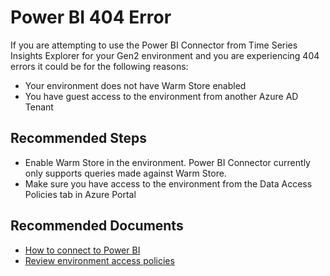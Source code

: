 <properties
  pagetitle="Power BI 404 Error "
  service="microsoft.timeseriesinsights"
  resource="environments"
  ms.author="lyhughes"
  selfhelptype="Generic"
  supporttopicids="32571145"
  productpesids="16244"
  cloudenvironments="public,mooncake"
  articleid="f8b7de2d-c9e0-4b09-acae-4f7e87923437"
  ownershipid="AzureIot_IotTSI" />
# Power BI 404 Error 

If you are attempting to use the Power BI Connector from Time Series Insights Explorer for your Gen2 environment and you are experiencing 404 errors it could be for the following reasons:

* Your environment does not have Warm Store enabled
* You have guest access to the environment from another Azure AD Tenant

## **Recommended Steps**

* Enable Warm Store in the environment. Power BI Connector currently only supports queries made against Warm Store. 
* Make sure you have access to the environment from the Data Access Policies tab in Azure Portal

## **Recommended Documents**

* [How to connect to Power BI](https://docs.microsoft.com/azure/time-series-insights/how-to-connect-power-bi#connect-data-from-azure-time-series-insights-to-power-bi)
* [Review environment access policies](https://docs.microsoft.com/azure/time-series-insights/concepts-access-policies)